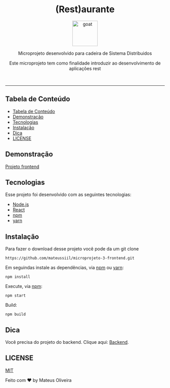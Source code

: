 <div align="center">
<h1>(Rest)aurante</h1>

<a href="https://pt.seaicons.com/wp-content/uploads/2015/10/Pie-icon.png">
  <img
    height="80"
    width="80"
    alt="goat"
    src="https://pt.seaicons.com/wp-content/uploads/2015/10/Pie-icon.png"
  />
</a>

<p>Microprojeto desenvolvido para cadeira de Sistema Distribuidos</p>
<p>Este microprojeto tem como finalidade introduzir ao desenvolvimento de aplicações rest</p>

<br />
</div>

<hr />

<!-- prettier-ignore-end -->
## Tabela de Conteúdo

- [Tabela de Conteúdo](#tabela-de-conteúdo)
- [Demonstração](#demonstração)
- [Tecnologias](#tecnologias)
- [Instalação](#instalação)
- [Dica](#dica)
- [LICENSE](#license)

<!-- END doctoc generated TOC please keep comment here to allow auto update -->

## Demonstração

<a href="https://microprojeto3-frontend.herokuapp.com/">Projeto frontend</a>

## Tecnologias

Esse projeto foi desenvolvido com as seguintes tecnologias:

- [Node.js](https://nodejs.org/en/)
- [React](https://reactjs.org)
- [npm](https://www.npmjs.com/)
- [yarn](https://classic.yarnpkg.com)
## Instalação

Para fazer o download desse projeto você pode da um git clone

```
https://github.com/mateussiil/microprojeto-3-frontend.git
```

Em seguindas instale as dependências, via [npm][npm] ou [yarn][yarn]:

```
npm install
```

Execute, via [npm][npm]:

```
npm start
```


Build:

```
npm build
```

## Dica

Você precisa do projeto do backend. Clique aqui: <a href="https://github.com/mateussiil/microprojeto3-backend">Backend</a>.

## LICENSE

[MIT](LICENSE)

<!-- prettier-ignore-start -->

[npm]: https://www.npmjs.com/
[yarn]: https://classic.yarnpkg.com
[node]: https://nodejs.org
[build-badge]: https://img.shields.io/github/workflow/status/testing-library/react-testing-library/validate?logo=github&style=flat-square


Feito com ♥ by Mateus Oliveira 

<!-- prettier-ignore-end -->